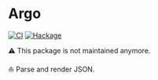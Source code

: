 # Argo

[![CI](https://github.com/tfausak/argo/actions/workflows/ci.yaml/badge.svg)](https://github.com/tfausak/argo/actions/workflows/ci.yaml)
[![Hackage](https://img.shields.io/hackage/v/argo)](https://hackage.haskell.org/package/argo)

:warning: This package is not maintained anymore.

:sailboat: Parse and render JSON.
